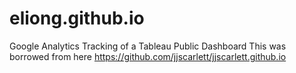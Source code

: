 # eliong.github.io
Google Analytics Tracking of a Tableau Public Dashboard
This was borrowed from here https://github.com/jjscarlett/jjscarlett.github.io
